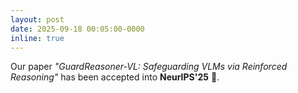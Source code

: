 ```yaml
---
layout: post
date: 2025-09-18 00:05:00-0000
inline: true
---
```


Our paper *"GuardReasoner-VL: Safeguarding VLMs via Reinforced Reasoning"* has been accepted into **NeurIPS'25** 🎉.
